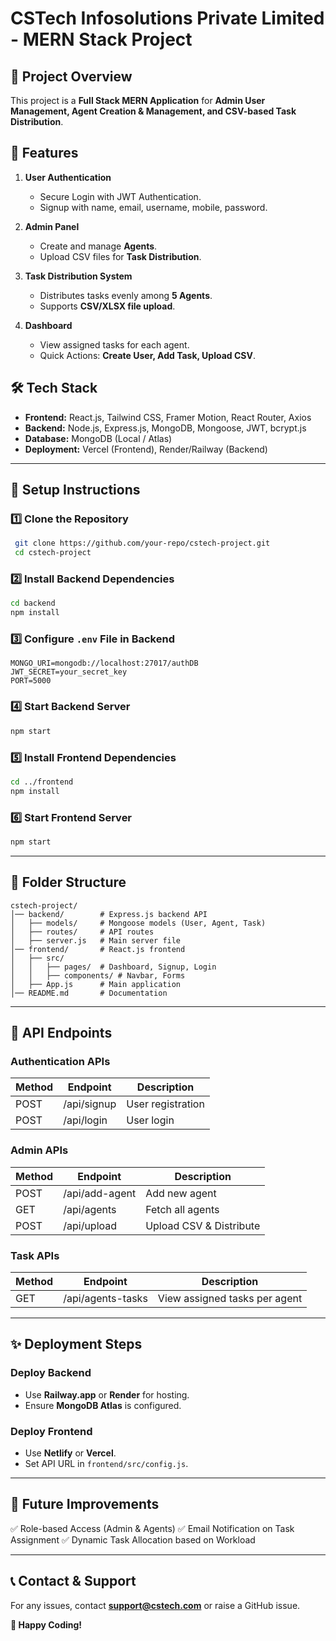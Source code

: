 # CSTech Infosolutions Private Limited - MERN Stack Project

## 🚀 Project Overview
This project is a **Full Stack MERN Application** for **Admin User Management, Agent Creation & Management, and CSV-based Task Distribution**.

## 📌 Features
1. **User Authentication**
   - Secure Login with JWT Authentication.
   - Signup with name, email, username, mobile, password.
   
2. **Admin Panel**
   - Create and manage **Agents**.
   - Upload CSV files for **Task Distribution**.
   
3. **Task Distribution System**
   - Distributes tasks evenly among **5 Agents**.
   - Supports **CSV/XLSX file upload**.
   
4. **Dashboard**
   - View assigned tasks for each agent.
   - Quick Actions: **Create User, Add Task, Upload CSV**.

## 🛠️ Tech Stack
- **Frontend:** React.js, Tailwind CSS, Framer Motion, React Router, Axios
- **Backend:** Node.js, Express.js, MongoDB, Mongoose, JWT, bcrypt.js
- **Database:** MongoDB (Local / Atlas)
- **Deployment:** Vercel (Frontend), Render/Railway (Backend)

---

## 🔧 Setup Instructions

### 1️⃣ Clone the Repository
```sh
 git clone https://github.com/your-repo/cstech-project.git
 cd cstech-project
```

### 2️⃣ Install Backend Dependencies
```sh
cd backend
npm install
```

### 3️⃣ Configure `.env` File in Backend
```env
MONGO_URI=mongodb://localhost:27017/authDB
JWT_SECRET=your_secret_key
PORT=5000
```

### 4️⃣ Start Backend Server
```sh
npm start
```

### 5️⃣ Install Frontend Dependencies
```sh
cd ../frontend
npm install
```

### 6️⃣ Start Frontend Server
```sh
npm start
```

---

## 📂 Folder Structure
```
cstech-project/
│── backend/        # Express.js backend API
│   ├── models/     # Mongoose models (User, Agent, Task)
│   ├── routes/     # API routes
│   ├── server.js   # Main server file
│── frontend/       # React.js frontend
│   ├── src/
│   │   ├── pages/  # Dashboard, Signup, Login
│   │   ├── components/ # Navbar, Forms
│   ├── App.js      # Main application
│── README.md       # Documentation
```

---

## 🚀 API Endpoints

### **Authentication APIs**
| Method | Endpoint         | Description          |
|--------|----------------|----------------------|
| POST   | /api/signup    | User registration   |
| POST   | /api/login     | User login          |

### **Admin APIs**
| Method | Endpoint        | Description             |
|--------|---------------|-------------------------|
| POST   | /api/add-agent | Add new agent          |
| GET    | /api/agents    | Fetch all agents       |
| POST   | /api/upload    | Upload CSV & Distribute |

### **Task APIs**
| Method | Endpoint            | Description                       |
|--------|--------------------|----------------------------------|
| GET    | /api/agents-tasks  | View assigned tasks per agent   |

---

## ✨ Deployment Steps
### Deploy Backend
- Use **Railway.app** or **Render** for hosting.
- Ensure **MongoDB Atlas** is configured.

### Deploy Frontend
- Use **Netlify** or **Vercel**.
- Set API URL in `frontend/src/config.js`.

---

## 🎯 Future Improvements
✅ Role-based Access (Admin & Agents)
✅ Email Notification on Task Assignment
✅ Dynamic Task Allocation based on Workload

---

## 📞 Contact & Support
For any issues, contact **support@cstech.com** or raise a GitHub issue.

**🚀 Happy Coding!**

